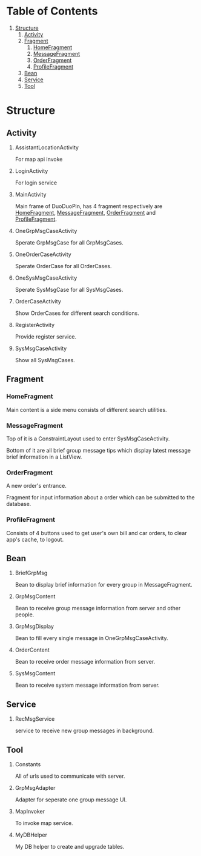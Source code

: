 # Table of Contents

1. [Structure](#structure)
   1. [Activity](#activity)
   2. [Fragment](#fragment)
      1. [HomeFragment](#HomeFragment)
      2. [MessageFragment](#MessageFragment)
      3. [OrderFragment](#OrderFragment)
      4. [ProfileFragment](#ProfileFragment)
   3. [Bean](#bean)
   4. [Service](#service)
   5. [Tool](#tool)

<a id="structure"></a>

# Structure

<a id="activity"></a>

## Activity

1. AssistantLocationActivity

   For map api invoke

2. LoginActivity

   For login service

3. MainActivity

   Main frame of DuoDuoPin, has 4 fragment respectively are [HomeFragment](#HomeFragment), [MessageFragment](#MessageFragment), [OrderFragment](#OrderFragment) and [ProfileFragment](#ProfileFragment).

4. OneGrpMsgCaseActivity

   Sperate GrpMsgCase for all GrpMsgCases.

5. OneOrderCaseActivity

   Sperate OrderCase for all OrderCases.

6. OneSysMsgCaseActivity

   Sperate SysMsgCase for all SysMsgCases.

7. OrderCaseActivity

   Show OrderCases for different search conditions.

8. RegisterActivity

   Provide register service.

9. SysMsgCaseActivity

   Show all SysMsgCases.

<a id="fragment"></a>

## Fragment

<a id="HomeFragment"></a>

### HomeFragment

Main content is a side menu consists of different search utilities.

<a id="MessageFragment"></a>

### MessageFragment

Top of it is a ConstraintLayout used to enter SysMsgCaseActivity.

Bottom of it are all brief group message tips which display latest message brief information in a ListView.

<a id="OrderFragment"></a>

### OrderFragment

A new order's entrance.

Fragment for input information about a order which can be submitted to the database.

<a id="ProfileFragment"></a>

### ProfileFragment

Consists of 4 buttons used to get user's own bill and car orders, to clear app's cache, to logout.

<a id="bean"></a>

## Bean

1. BriefGrpMsg

   Bean to display brief information for every group in MessageFragment.

2. GrpMsgContent

   Bean to receive group message information from server and other people.

3. GrpMsgDisplay

   Bean to fill every single message in OneGrpMsgCaseActivity.

4. OrderContent

   Bean to receive order message information from server.

5. SysMsgContent

   Bean to receive system message information from server.

<a id="service"></a>

## Service

1. RecMsgService

   service to receive new group messages in background.

<a id="tool"></a>

## Tool

1. Constants

   All of urls used to communicate with server.

2. GrpMsgAdapter

   Adapter for seperate one group message UI.

3. MapInvoker

   To invoke map service.

4. MyDBHelper

   My DB helper to create and upgrade tables.
